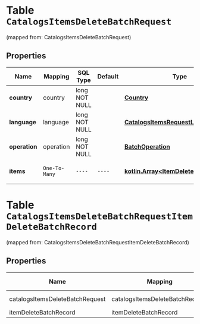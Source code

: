 
# Table `CatalogsItemsDeleteBatchRequest`
(mapped from: CatalogsItemsDeleteBatchRequest)

## Properties
Name | Mapping | SQL Type | Default | Type | Description | Notes
---- | ------- | -------- | ------- | ---- | ----------- | -----
**country** | country | long NOT NULL |  | [**Country**](Country.md) |  |  [foreignkey]
**language** | language | long NOT NULL |  | [**CatalogsItemsRequestLanguage**](CatalogsItemsRequestLanguage.md) |  |  [foreignkey]
**operation** | operation | long NOT NULL |  | [**BatchOperation**](BatchOperation.md) |  |  [foreignkey]
**items** | `One-To-Many` | `----` | `----`  | [**kotlin.Array&lt;ItemDeleteBatchRecord&gt;**](ItemDeleteBatchRecord.md) | Array with catalogs items | 





# **Table `CatalogsItemsDeleteBatchRequestItemDeleteBatchRecord`**
(mapped from: CatalogsItemsDeleteBatchRequestItemDeleteBatchRecord)

## Properties
Name | Mapping | SQL Type | Default | Type | Description | Notes
---- | ------- | -------- | ------- | ---- | ----------- | -----
catalogsItemsDeleteBatchRequest | catalogsItemsDeleteBatchRequest | long | | kotlin.Long | Primary Key | *one*
itemDeleteBatchRecord | itemDeleteBatchRecord | long | | kotlin.Long | Foreign Key | *many*



